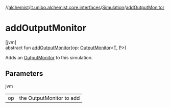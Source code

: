 //[alchemist](../../../index.md)/[it.unibo.alchemist.core.interfaces](../index.md)/[Simulation](index.md)/[addOutputMonitor](add-output-monitor.md)

# addOutputMonitor

[jvm]\
abstract fun [addOutputMonitor](add-output-monitor.md)(op: [OutputMonitor](../../it.unibo.alchemist.boundary.interfaces/-output-monitor/index.md)<[T](../../it.unibo.alchemist.model.interfaces/-node/index.md), [P](../../it.unibo.alchemist.model.interfaces/-incarnation/index.md)>)

Adds an [OutputMonitor](../../it.unibo.alchemist.boundary.interfaces/-output-monitor/index.md) to this simulation.

## Parameters

jvm

| | |
|---|---|
| op | the OutputMonitor to add |
